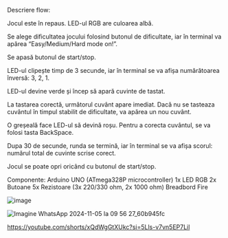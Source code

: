Descriere flow:

Jocul este în repaus. LED-ul RGB are culoarea albă.

Se alege dificultatea jocului folosind butonul de dificultate, iar în terminal va apărea “Easy/Medium/Hard mode on!”.

Se apasă butonul de start/stop.

LED-ul clipește timp de 3 secunde, iar în terminal se va afișa numărătoarea înversă: 3, 2, 1.

LED-ul devine verde și încep să apară cuvinte de tastat.

La tastarea corectă, următorul cuvânt apare imediat. Dacă nu se tasteaza cuvântul în timpul stabilit de dificultate, va apărea un nou cuvânt.

O greșeală face LED-ul să devină roșu. Pentru a corecta cuvântul, se va folosi tasta BackSpace.

Dupa 30 de secunde, runda se termină, iar în terminal se va afișa scorul: numărul total de cuvinte scrise corect.

Jocul se poate opri oricând cu butonul de start/stop.

Componente: Arduino UNO (ATmega328P microcontroller) 1x LED RGB 2x Butoane 5x Rezistoare (3x 220/330 ohm, 2x 1000 ohm) Breadbord Fire


![image](https://github.com/user-attachments/assets/e557df45-dcd7-4656-b7b3-e2f3164d3942)

![Imagine WhatsApp 2024-11-05 la 09 56 27_60b945fc](https://github.com/user-attachments/assets/c8f4d136-e857-4c9e-8fdb-ec2e6eb11bd2)



https://youtube.com/shorts/xQdWgGtXUkc?si=5Lls-v7vn5EP7Lil




